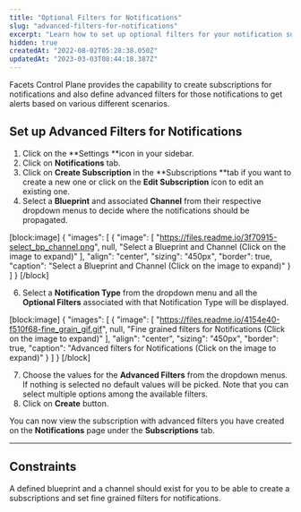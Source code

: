 ```yaml
---
title: "Optional Filters for Notifications"
slug: "advanced-filters-for-notifications"
excerpt: "Learn how to set up optional filters for your notification subscriptions"
hidden: true
createdAt: "2022-08-02T05:28:38.050Z"
updatedAt: "2023-03-03T08:44:18.387Z"
---
```

Facets Control Plane provides the capability to create subscriptions for notifications and also define advanced filters for those notifications to get alerts based on various different scenarios.

## Set up Advanced Filters for Notifications

1. Click on the **Settings **icon in your sidebar.
2. Click on **Notifications** tab.
3. Click on **Create Subscription** in the **Subscriptions **tab if you want to create a new one or click on the **Edit Subscription** icon to edit an existing one.
4. Select a **Blueprint** and associated **Channel** from their respective dropdown menus to decide where the notifications should be propagated. 

[block:image]
{
  "images": [
    {
      "image": [
        "https://files.readme.io/3f70915-select_bp_channel.png",
        null,
        "Select a Blueprint and Channel (Click on the image to expand)"
      ],
      "align": "center",
      "sizing": "450px",
      "border": true,
      "caption": "Select a Blueprint and Channel (Click on the image to expand)"
    }
  ]
}
[/block]

6. Select a **Notification Type** from the dropdown menu and all the **Optional Filters** associated with that Notification Type will be displayed. 

[block:image]
{
  "images": [
    {
      "image": [
        "https://files.readme.io/4154e40-f510f68-fine_grain_gif.gif",
        null,
        "Fine grained filters for Notifications (Click on the image to expand)"
      ],
      "align": "center",
      "sizing": "450px",
      "border": true,
      "caption": "Advanced filters for Notifications (Click on the image to expand)"
    }
  ]
}
[/block]

7. Choose the values for the **Advanced Filters** from the dropdown menus. If nothing is selected no default values will be picked. Note that you can select multiple options among the available filters.
8. Click on **Create** button. 

You can now view the subscription with advanced filters you have created on the **Notifications** page under the **Subscriptions** tab.

***



## Constraints

A defined blueprint and a channel should exist for you to be able to create a subscriptions and set fine grained filters for notifications.